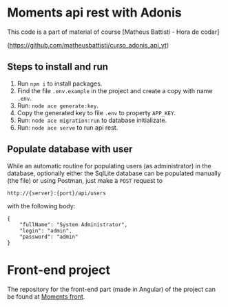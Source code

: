 # Moments api rest with Adonis  

This code is a part of material of course [Matheus Battisti - Hora de codar]

(https://github.com/matheusbattisti/curso_adonis_api_yt)
  

## Steps to install and run  

1. Run `npm i` to install packages.
2. Find the file `.env.example` in the project and create a copy with name `.env`.
3. Run: `node ace generate:key`.
4. Copy the generated key to file `.env` to property `APP_KEY`.
5. Run: `node ace migration:run` to database initializate.
6. Run: `node ace serve` to run api rest.  

## Populate database with user

While an automatic routine for populating users (as administrator) in the database, optionally either the SqlLite database can be populated manually (the file) or using Postman, just make a `POST` request to

`http://{server}:{port}/api/users`

with the following body:  

    {
		"fullName": "System Administrator",
		"login": "admin",
		"password": "admin"
	}  

# Front-end project  

The repository for the front-end part (made in Angular) of the project can be found at [Moments front](https://github.com/mchomem/moments).